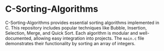 # C-Sorting-Algorithms
C-Sorting-Algorithms provides essential sorting algorithms implemented in C. This repository includes popular techniques like Bubble, Insertion, Selection, Merge, and Quick Sort. Each algorithm is modular and well-documented, allowing easy integration into projects. The `main.c` file demonstrates their functionality by sorting an array of integers.
